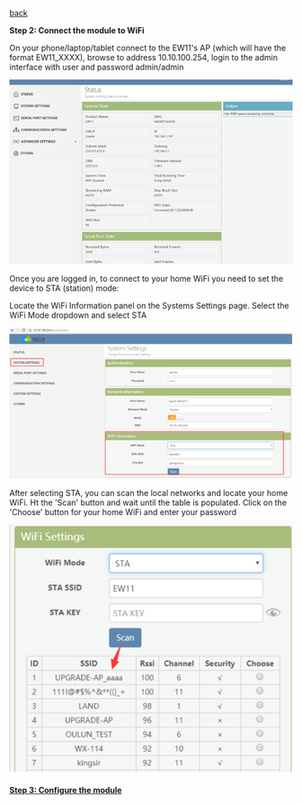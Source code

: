 [back](step1.md) 

**Step 2: Connect the module to WiFi**

On your phone/laptop/tablet connect to the EW11's AP (which will have the format EW11_XXXX), browse to address 10.10.100.254, login to the admin interface with user and password admin/admin

![Alt text](/images/Elfin%20EW11%20Home%20Page.png)

Once you are logged in, to connect to your home WiFi you need to set the device to STA (station) mode:

Locate the WiFi Information panel on the Systems Settings page. Select the WiFi Mode dropdown and select STA

![Alt text](/images/EF11_WiFi_Scan.png)

After selecting STA, you can scan the local networks and locate your home WiFi. Ht the 'Scan' button and wait until the table is populated. Click on the 'Choose' button for your home WiFi and enter your password

![Alt text](/images/EF11_WiFi_Scan_Selection.png)


[**Step 3: Configure the module**](step3.md)
